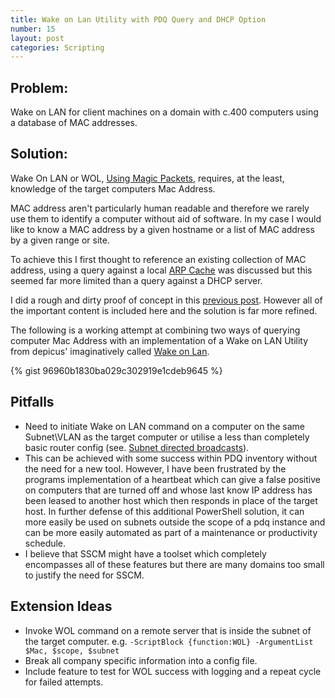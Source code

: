 ```yaml
---
title: Wake on Lan Utility with PDQ Query and DHCP Option
number: 15
layout: post
categories: Scripting
---
```


## Problem:
Wake on LAN for client machines on a domain with c.400 computers using a database of MAC addresses.

## Solution:
Wake On LAN or WOL, [Using Magic Packets](https://en.wikipedia.org/wiki/Wake-on-LAN#Magic_packet),
requires, at the least, knowledge of the target computers Mac Address.

MAC address aren't particularly human readable and therefore we rarely use them to identify a computer without aid of software.  In my case I would like to know a MAC address by a given hostname or a list of MAC address by a given range or site.

To achieve this I first thought to reference an existing collection of MAC address,
using a query against a local [ARP Cache](https://en.wikipedia.org/wiki/Address_Resolution_Protocol#Example)
was discussed but this seemed far more limited than a query against a DHCP server.

I did a rough and dirty proof of concept in this [previous post](https://it-trials.github.io/scripting/wake-on-lan-with-dhcp-utility.html).  However all of the important content is included here and the solution is far more refined.

The following is a working attempt at combining two ways of querying computer Mac Address with an implementation of a Wake on LAN Utility
from depicus' imaginatively called [Wake on Lan](https://www.depicus.com/wake-on-lan/).

{% gist 96960b1830ba029c302919e1cdeb9645 %}

## Pitfalls

  -  Need to initiate Wake on LAN command on a computer on the same Subnet\VLAN as the target computer or utilise a less than completely basic router config (see. [Subnet directed broadcasts](https://en.wikipedia.org/wiki/Wake-on-LAN#Subnet_directed_broadcasts)).
  -  This can be achieved with some success within PDQ inventory without the need for a new tool.  However, I have been frustrated by the programs implementation of a heartbeat which can give a false positive on computers that are turned off and whose last know IP address has been leased to another host which then responds in place of the target host.  In further defense of this additional PowerShell solution, it can more easily be used on subnets outside the scope of a pdq instance and can be more easily automated as part of a maintenance or productivity schedule.
  -  I believe that SSCM might have a toolset which completely encompasses all of these features but there are many domains too small to justify the need for SSCM.

## Extension Ideas

  -  Invoke WOL command on a remote server that is inside the subnet of the target computer. e.g. `-ScriptBlock {function:WOL} -ArgumentList $Mac, $scope, $subnet`
  -  Break all company specific information into a config file.
  -  Include feature to test for WOL success with logging and a repeat cycle for failed attempts.
